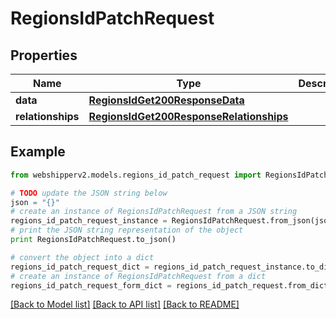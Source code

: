 # RegionsIdPatchRequest


## Properties
Name | Type | Description | Notes
------------ | ------------- | ------------- | -------------
**data** | [**RegionsIdGet200ResponseData**](RegionsIdGet200ResponseData.md) |  | [optional] 
**relationships** | [**RegionsIdGet200ResponseRelationships**](RegionsIdGet200ResponseRelationships.md) |  | [optional] 

## Example

```python
from webshipperv2.models.regions_id_patch_request import RegionsIdPatchRequest

# TODO update the JSON string below
json = "{}"
# create an instance of RegionsIdPatchRequest from a JSON string
regions_id_patch_request_instance = RegionsIdPatchRequest.from_json(json)
# print the JSON string representation of the object
print RegionsIdPatchRequest.to_json()

# convert the object into a dict
regions_id_patch_request_dict = regions_id_patch_request_instance.to_dict()
# create an instance of RegionsIdPatchRequest from a dict
regions_id_patch_request_form_dict = regions_id_patch_request.from_dict(regions_id_patch_request_dict)
```
[[Back to Model list]](../README.md#documentation-for-models) [[Back to API list]](../README.md#documentation-for-api-endpoints) [[Back to README]](../README.md)


